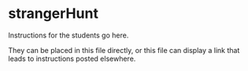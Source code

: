 # strangerHunt

Instructions for the students go here.

They can be placed in this file directly, or this file can display a link that leads to instructions posted elsewhere.
